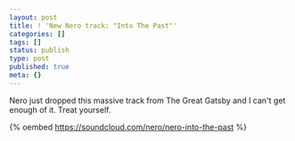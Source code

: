 ```yaml
---
layout: post
title: ! 'New Nero track: "Into The Past"'
categories: []
tags: []
status: publish
type: post
published: true
meta: {}
---
```


Nero just dropped this massive track from The Great Gatsby and I can't get enough of it. Treat yourself.

{% oembed https://soundcloud.com/nero/nero-into-the-past %}
